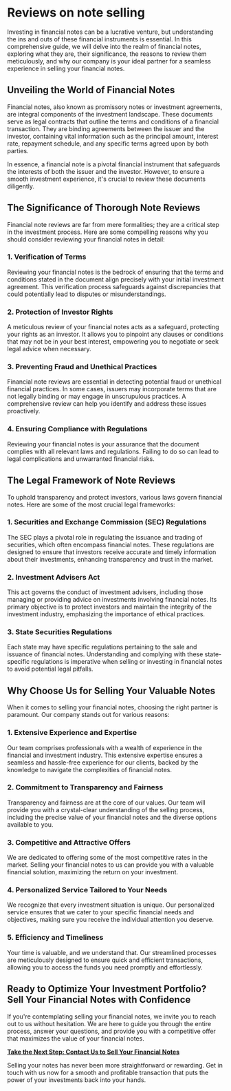 # Reviews on note selling

Investing in financial notes can be a lucrative venture, but understanding the ins and outs of these financial instruments is essential. In this comprehensive guide, we will delve into the realm of financial notes, exploring what they are, their significance, the reasons to review them meticulously, and why our company is your ideal partner for a seamless experience in selling your financial notes.

## Unveiling the World of Financial Notes

Financial notes, also known as promissory notes or investment agreements, are integral components of the investment landscape. These documents serve as legal contracts that outline the terms and conditions of a financial transaction. They are binding agreements between the issuer and the investor, containing vital information such as the principal amount, interest rate, repayment schedule, and any specific terms agreed upon by both parties.

In essence, a financial note is a pivotal financial instrument that safeguards the interests of both the issuer and the investor. However, to ensure a smooth investment experience, it's crucial to review these documents diligently.

## The Significance of Thorough Note Reviews

Financial note reviews are far from mere formalities; they are a critical step in the investment process. Here are some compelling reasons why you should consider reviewing your financial notes in detail:

### 1. **Verification of Terms**

Reviewing your financial notes is the bedrock of ensuring that the terms and conditions stated in the document align precisely with your initial investment agreement. This verification process safeguards against discrepancies that could potentially lead to disputes or misunderstandings.

### 2. **Protection of Investor Rights**

A meticulous review of your financial notes acts as a safeguard, protecting your rights as an investor. It allows you to pinpoint any clauses or conditions that may not be in your best interest, empowering you to negotiate or seek legal advice when necessary.

### 3. **Preventing Fraud and Unethical Practices**

Financial note reviews are essential in detecting potential fraud or unethical financial practices. In some cases, issuers may incorporate terms that are not legally binding or may engage in unscrupulous practices. A comprehensive review can help you identify and address these issues proactively.

### 4. **Ensuring Compliance with Regulations**

Reviewing your financial notes is your assurance that the document complies with all relevant laws and regulations. Failing to do so can lead to legal complications and unwarranted financial risks.

## The Legal Framework of Note Reviews

To uphold transparency and protect investors, various laws govern financial notes. Here are some of the most crucial legal frameworks:

### 1. **Securities and Exchange Commission (SEC) Regulations**

The SEC plays a pivotal role in regulating the issuance and trading of securities, which often encompass financial notes. These regulations are designed to ensure that investors receive accurate and timely information about their investments, enhancing transparency and trust in the market.

### 2. **Investment Advisers Act**

This act governs the conduct of investment advisers, including those managing or providing advice on investments involving financial notes. Its primary objective is to protect investors and maintain the integrity of the investment industry, emphasizing the importance of ethical practices.

### 3. **State Securities Regulations**

Each state may have specific regulations pertaining to the sale and issuance of financial notes. Understanding and complying with these state-specific regulations is imperative when selling or investing in financial notes to avoid potential legal pitfalls.

## Why Choose Us for Selling Your Valuable Notes

When it comes to selling your financial notes, choosing the right partner is paramount. Our company stands out for various reasons:

### 1. **Extensive Experience and Expertise**

Our team comprises professionals with a wealth of experience in the financial and investment industry. This extensive expertise ensures a seamless and hassle-free experience for our clients, backed by the knowledge to navigate the complexities of financial notes.

### 2. **Commitment to Transparency and Fairness**

Transparency and fairness are at the core of our values. Our team will provide you with a crystal-clear understanding of the selling process, including the precise value of your financial notes and the diverse options available to you.

### 3. **Competitive and Attractive Offers**

We are dedicated to offering some of the most competitive rates in the market. Selling your financial notes to us can provide you with a valuable financial solution, maximizing the return on your investment.

### 4. **Personalized Service Tailored to Your Needs**

We recognize that every investment situation is unique. Our personalized service ensures that we cater to your specific financial needs and objectives, making sure you receive the individual attention you deserve.

### 5. **Efficiency and Timeliness**

Your time is valuable, and we understand that. Our streamlined processes are meticulously designed to ensure quick and efficient transactions, allowing you to access the funds you need promptly and effortlessly.

## Ready to Optimize Your Investment Portfolio? Sell Your Financial Notes with Confidence

If you're contemplating selling your financial notes, we invite you to reach out to us without hesitation. We are here to guide you through the entire process, answer your questions, and provide you with a competitive offer that maximizes the value of your financial notes.

**[Take the Next Step: Contact Us to Sell Your Financial Notes](#)**

Selling your notes has never been more straightforward or rewarding. Get in touch with us now for a smooth and profitable transaction that puts the power of your investments back into your hands.

